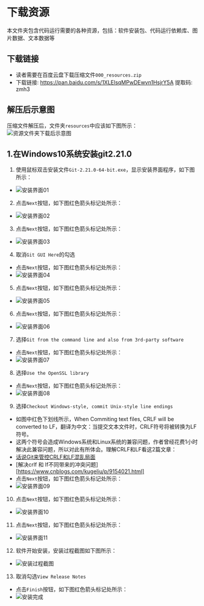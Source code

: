 # 下载资源
本文件夹包含代码运行需要的各种资源，包括：软件安装包、代码运行依赖库、图片数据、文本数据等

## 下载链接
* 读者需要在百度云盘下载压缩文件`000_resources.zip`
* 下载链接: https://pan.baidu.com/s/1XLElsqMPwDEwvn1HsjrY5A 提取码: zmh3

## 解压后示意图
压缩文件解压后，文件夹`resources`中应该如下图所示：
![资源文件夹下载后示意图](../markdown_images/01.jpg)

## 1.在Windows10系统安装git2.21.0
1. 使用鼠标双击安装文件`Git-2.21.0-64-bit.exe`，显示安装界面程序，如下图所示：
* ![安装界面01](../markdown_images/02.jpg)
2. 点击`Next`按钮，如下图红色箭头标记处所示：
* ![安装界面02](../markdown_images/03.jpg)
3. 点击`Next`按钮，如下图红色箭头标记处所示：
* ![安装界面03](../markdown_images/04.jpg)
4. 取消`Git GUI Here`的勾选
* 点击`Next`按钮，如下图红色箭头标记处所示：
* ![安装界面04](../markdown_images/05.jpg)
5. 点击`Next`按钮，如下图红色箭头标记处所示：
* ![安装界面05](../markdown_images/06.jpg)
6. 点击`Next`按钮，如下图红色箭头标记处所示：
* ![安装界面06](../markdown_images/07.jpg)
7. 选择`Git from the command line and also from 3rd-party software`
* 点击`Next`按钮，如下图红色箭头标记处所示：
* ![安装界面07](../markdown_images/08.jpg)
8. 选择`Use the OpenSSL library`
* 点击`Next`按钮，如下图红色箭头标记处所示：
* ![安装界面08](../markdown_images/09.jpg)
9. 选择`Checkout Windows-style, commit Unix-style line endings`
* 如图中红色下划线所示，When Commiting text files, CRLF will be converted to LF，翻译为中文：当提交文本文件时，CRLF符号将被转换为LF符号。
* 这两个符号会造成Windows系统和Linux系统的兼容问题，作者曾经花费1小时解决此兼容问题，所以对此有所体会。理解CRLF和LF看这2篇文章：
* [话说Git来管控CRLF和LF混乱局面](https://www.jianshu.com/p/684d94caebfe)
* [解决crlf 和 lf不同带来的冲突问题][https://www.cnblogs.com/kugeliu/p/9154021.html]
* 点击`Next`按钮，如下图红色箭头标记处所示：
* ![安装界面09](../markdown_images/10.jpg)
10. 点击`Next`按钮，如下图红色箭头标记处所示：
* ![安装界面10](../markdown_images/11.jpg)
11. 点击`Next`按钮，如下图红色箭头标记处所示：
* ![安装界面11](../markdown_images/12.jpg)
12. 软件开始安装，安装过程截图如下图所示：
* ![安装过程截图](../markdown_images/13.jpg)
13. 取消勾选`View Release Notes`
* 点击`Finish`按钮，如下图红色箭头标记处所示：
* ![安装完成](../markdown_images/14.jpg)
